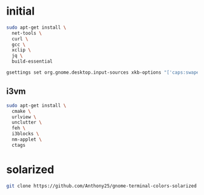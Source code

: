 # initial

```bash
sudo apt-get install \
  net-tools \
  curl \
  gcc \
  xclip \
  jq \
  build-essential
```

```bash
gsettings set org.gnome.desktop.input-sources xkb-options "['caps:swapescape']"
```

## i3vm

```bash
sudo apt-get install \
  cmake \
  urlview \
  unclutter \
  feh \
  i3blocks \
  nm-applet \
  ctags
```

# solarized

```bash
git clone https://github.com/Anthony25/gnome-terminal-colors-solarized
```
